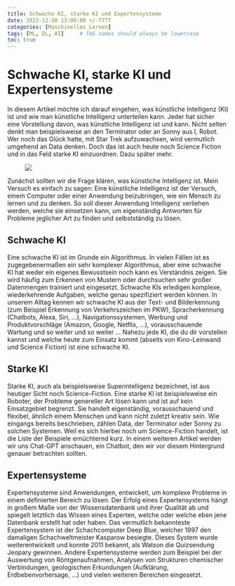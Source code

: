 ```yaml
---
title: Schwache KI, starke KI und Expertensysteme
date: 2022-12-30 13:00:00 +/-TTTT
categories: [Maschinelles Lernen]
tags: [ML, DL, AI]     # TAG names should always be lowercase
toc: true
---
```


# Schwache KI, starke KI und Expertensysteme
In diesem Artikel möchte ich darauf eingehen, was künstliche Intelligenz (KI) ist und wie man künstliche Intelligenz unterteilen kann. Jeder hat sicher eine Vorstellung davon, was künstliche Intelligenz ist und kann. Nicht selten denkt man beispielsweise an den Terminator oder an Sonny aus I, Robot. Wer noch das Glück hatte, mit Star Trek aufzuwachsen, wird vermutlich umgehend an Data denken. Doch das ist auch heute noch Science Fiction und in das Feld starke KI einzuordnen. Dazu später mehr.

<figure>
    <img src="https://miro.medium.com/v2/resize:fit:720/format:webp/1*95fM0HUIxRPrJQRJfpCxdQ.png">
</figure>


Zunächst sollten wir die Frage klären, was künstliche Intelligenz ist. Mein Versuch es einfach zu sagen: Eine künstliche Intelligenz ist der Versuch, einem Computer oder einer Anwendung beizubringen, wie ein Mensch zu lernen und zu denken. So soll dieser Anwendung Intelligenz verliehen werden, welche sie einsetzen kann, um eigenständig Antworten für Probleme jeglicher Art zu finden und selbstständig zu lösen.

## Schwache KI
Eine schwache KI ist im Grunde ein Algorithmus. In vielen Fällen ist es zugegebenermaßen ein sehr komplexer Algorithmus, aber eine schwache KI hat weder ein eigenes Bewusstsein noch kann es Verständnis zeigen. Sie wird häufig zum Erkennen von Mustern oder durchsuchen sehr großer Datenmengen trainiert und eingesetzt. Schwache KIs erledigen komplexe, wiederkehrende Aufgaben, welche genau spezifiziert werden können.
In unserem Alltag kennen wir schwache KI aus der Text- und Bilderkennung (zum Beispiel Erkennung von Verkehrszeichen im PKW), Spracherkennung (Chatbots, Alexa, Siri, …), Navigationssystemen, Werbung und Produktvorschläge (Amazon, Google, Netflix, …), vorausschauende Wartung und so weiter und so weiter … Nahezu jede KI, die du dir vorstellen kannst und welche heute zum Einsatz kommt (abseits von Kino-Leinwand und Science Fiction) ist eine schwache KI.

## Starke KI
Starke KI, auch als beispielsweise Superintelligenz bezeichnet, ist aus heutiger Sicht noch Science-Fiction. Eine starke KI ist beispielsweise ein Roboter, der Probleme genereller Art lösen kann und ist auf kein Einsatzgebiet begrenzt. Sie handelt eigenständig, vorausschauend und flexibel, ähnlich einem Menschen und kann nicht zuletzt kreativ sein. Wie eingangs bereits beschrieben, zählen Data, der Terminator oder Sonny zu solchen Systemen.
Weil es sich hierbei noch um Science-Fiction handelt, ist die Liste der Beispiele ernüchternd kurz. In einem weiteren Artikel werden wir uns Chat-GPT anschauen, ein Chatbot, den wir vor diesem Hintergrund genauer betrachten sollten.

## Expertensysteme
Expertensysteme sind Anwendungen, entwickelt, um komplexe Probleme in einem definierten Bereich zu lösen. Der Erfolg eines Expertensystems hängt in großem Maße von der Wissensdatenbank und ihrer Qualität ab und spiegelt letztlich das Wissen eines Experten, welche oder welche eben jene Datenbank erstellt hat oder haben.
Das vermutlich bekannteste Expertensystem ist der Schachcomputer Deep Blue, welcher 1997 den damaligen Schachweltmeister Kasparow besiegte. Dieses System wurde weiterentwickelt und konnte 2011 bekannt, als Watson die Quizsendung Jeopary gewinnen. Andere Expertensysteme werden zum Beispiel bei der Auswertung von Röntgenaufnahmen, Analysen von Strukturen chemischer Verbindungen, geologischen Erkundungen (Aufklärung, Erdbebenvorhersage, …) und vielen weiteren Bereichen eingesetzt.
